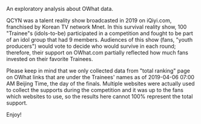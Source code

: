 An exploratory analysis about OWhat data.

QCYN was a talent reality show broadcasted in 2019 on iQiyi.com, franchised by Korean TV network Mnet. In this survival reality show, 100 "Trainee"s (idols-to-be) participated in a competition and fought to be part of an idol group that had 9 members. Audiences of this show (fans, "youth producers") would vote to decide who would survive in each round; therefore, their support on OWhat.com partially reflected how much fans invested on their favorite Trainees. 

Please keep in mind that we only collected data from "total ranking" page on OWhat links that are under the Trainees' names as of 2019-04-06 07:00 AM Beijing Time, the day of the finals. Multiple websites were actually used to collect the supports during the competition and it was up to the fans which websites to use, so the results here cannot 100% represent the total support. 

Enjoy!
